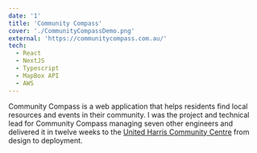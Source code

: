 ```yaml
---
date: '1'
title: 'Community Compass'
cover: './CommunityCompassDemo.png'
external: 'https://communitycompass.com.au/'
tech:
  - React
  - NextJS
  - Typescript
  - MapBox API
  - AWS
---
```


Community Compass is a web application that helps residents find local resources and events in their community. I was the project and technical lead for Community Compass managing seven other engineers and delivered it in twelve weeks to the [United Harris Community Centre](https://www.uniting.org/community-impact/harris-community-centre) from design to deployment.
